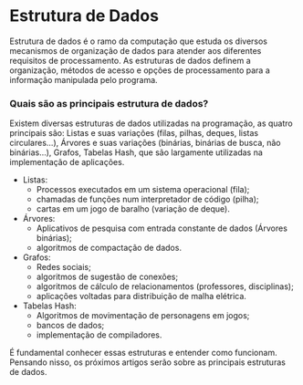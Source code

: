 # Estrutura de Dados
Estrutura de dados é o ramo da computação que estuda os diversos mecanismos de organização de dados para atender aos diferentes requisitos de processamento. As estruturas de dados definem a organização, métodos de acesso e opções de processamento para a informação manipulada pelo programa.

### Quais são as principais estrutura de dados? 
Existem diversas estruturas de dados utilizadas na programação, as quatro principais são: Listas e suas variações (filas, pilhas, deques, listas circulares…), Árvores e suas variações (binárias, binárias de busca, não binárias…), Grafos, Tabelas Hash, que são largamente utilizadas na implementação de aplicações.

- Listas: 
  - Processos executados em um sistema operacional (fila); 
  - chamadas de funções num interpretador de código (pilha);
  - cartas em um jogo de baralho (variação de deque).
- Árvores: 
  - Aplicativos de pesquisa com entrada constante de dados (Árvores binárias); 
  - algoritmos de compactação de dados.
- Grafos: 
  - Redes sociais; 
  - algoritmos de sugestão de conexões; 
  - algoritmos de cálculo de relacionamentos (professores, disciplinas); 
  - aplicações voltadas para distribuição de malha elétrica.
- Tabelas Hash: 
  - Algoritmos de movimentação de personagens em jogos; 
  - bancos de dados; 
  - implementação de compiladores.

É fundamental conhecer essas estruturas e entender como funcionam. Pensando nisso, os próximos artigos serão sobre as principais estruturas de dados. 
